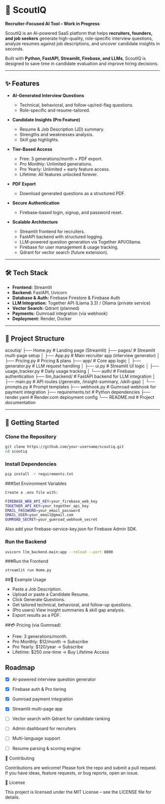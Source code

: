 # 🚀 ScoutIQ
**Recruiter-Focused AI Tool – Work in Progress**

ScoutIQ is an AI-powered SaaS platform that helps **recruiters, founders, and job seekers** generate high-quality, role-specific interview questions, analyze resumes against job descriptions, and uncover candidate insights in seconds.  

Built with **Python, FastAPI, Streamlit, Firebase, and LLMs**, ScoutIQ is designed to save time in candidate evaluation and improve hiring decisions.

---

## ✨ Features

- **AI-Generated Interview Questions**
  - Technical, behavioral, and follow-up/red-flag questions.
  - Role-specific and resume-tailored.

- **Candidate Insights (Pro Feature)**
  - Resume & Job Description (JD) summary.
  - Strengths and weaknesses analysis.
  - Skill gap highlights.

- **Tier-Based Access**
  - Free: 3 generations/month + PDF export.
  - Pro Monthly: Unlimited generations.
  - Pro Yearly: Unlimited + early feature access.
  - Lifetime: All features unlocked forever.

- **PDF Export**
  - Download generated questions as a structured PDF.

- **Secure Authentication**
  - Firebase-based login, signup, and password reset.

- **Scalable Architecture**
  - Streamlit frontend for recruiters.
  - FastAPI backend with structured logging.
  - LLM-powered question generation via Together API/Ollama.
  - Firebase for user management & usage tracking.
  - Qdrant for vector search (future extension).

---

## 🛠️ Tech Stack

- **Frontend:** Streamlit  
- **Backend:** FastAPI, Uvicorn  
- **Database & Auth:** Firebase Firestore & Firebase Auth  
- **LLM Integration:** Together API (Llama 3.3) / Ollama (private service)  
- **Vector Search:** Qdrant (planned)  
- **Payments:** Gumroad integration (via webhook)  
- **Deployment:** Render, Docker  

---

## 📂 Project Structure

scoutiq/
├── Home.py # Landing page (Streamlit)
├── pages/ # Streamlit multi-page setup
│ ├── App.py # Main recruiter app (interview generator)
│ ├── Pricing.py # Pricing & plans
├── app/ # Core app logic
│ ├── generator.py # LLM request handling
│ ├── ui.py # Streamlit UI logic
│ ├── usage_tracker.py # Daily usage tracking
│ └── auth/ # Firebase authentication
├── llm_backend/ # FastAPI backend for LLM integration
│ ├── main.py # API routes (/generate, /insight-summary, /skill-gap)
│ └── prompts.py # Prompt templates
├── webhook.py # Gumroad webhook for payment integration
├── requirements.txt # Python dependencies
├── render.yaml # Render.com deployment config
└── README.md # Project documentation


---

## 🚀 Getting Started

### Clone the Repository
```bash
git clone https://github.com/your-username/scoutiq.git
cd scoutiq
```

### Install Dependencies
```bash
pip install -r requirements.txt
```

###Set Environment Variables
```bash
Create a .env file with:

FIREBASE_WEB_API_KEY=your_firebase_web_key
TOGETHER_API_KEY=your_together_api_key
EMAIL_PASSWORD=your_email_password
GMAIL_USER=your_email@gmail.com
GUMROAD_SECRET=your_gumroad_webhook_secret
```

Also add your firebase-service-key.json for Firebase Admin SDK.

### Run the Backend
```bash
uvicorn llm_backend.main:app --reload --port 8000
```

###Run the Frontend
```bash
streamlit run Home.py
```

##🧪 Example Usage

- Paste a Job Description.
- Upload or paste a Candidate Resume.
- Click Generate Questions.
- Get tailored technical, behavioral, and follow-up questions.
- (Pro users) View insight summaries & skill gap analysis.
- Export results as a PDF.

##💳 Pricing (via Gumroad)

- Free: 3 generations/month.
- Pro Monthly: $12/month → Subscribe
- Pro Yearly: $120/year → Subscribe
- Lifetime: $250 one-time → Buy Lifetime Access

## Roadmap

- [x] AI-powered interview question generator  
- [x] Firebase auth & Pro tiering  
- [x] Gumroad payment integration  
- [x] Streamlit multi-page app  
- [ ] Vector search with Qdrant for candidate ranking  
- [ ] Admin dashboard for recruiters  
- [ ] Multi-language support  
- [ ] Resume parsing & scoring engine  


🤝 Contributing

Contributions are welcome! Please fork the repo and submit a pull request.
If you have ideas, feature requests, or bug reports, open an issue.

📜 License

This project is licensed under the MIT License – see the LICENSE
 file for details.
